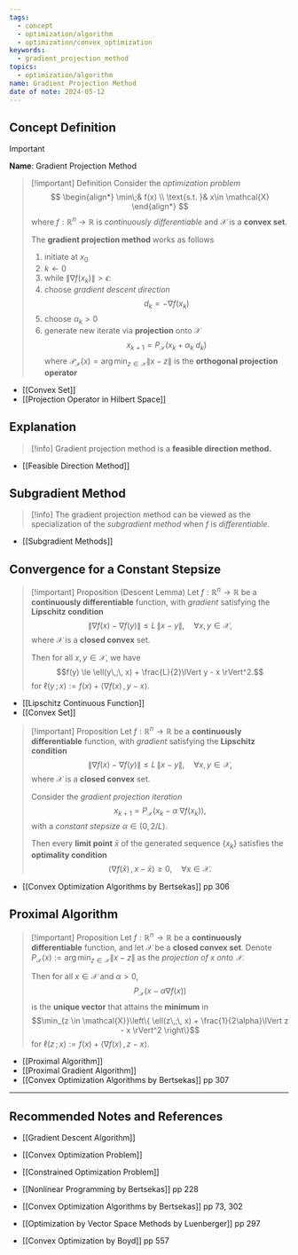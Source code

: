 ```yaml
---
tags:
  - concept
  - optimization/algorithm
  - optimization/convex_optimization
keywords:
  - gradient_projection_method
topics:
  - optimization/algorithm
name: Gradient Projection Method
date of note: 2024-05-12
---
```


## Concept Definition

>[!important]
>**Name**: Gradient Projection Method

>[!important] Definition
>Consider the *optimization problem*
>$$
>\begin{align*}
>  \min\;& f(x) \\
>  \text{s.t. }& x\in \mathcal{X}
>\end{align*}
>$$
>where $f: \mathbb{R}^{n}\to \mathbb{R}$ is *continuously differentiable* and $\mathcal{X}$ is a **convex set**.
>
>The **gradient projection method** works as follows
>1. initiate at $x_{0}$
>2. $k \leftarrow 0$
>3. while $\lVert \nabla f(x_{k}) \rVert > \epsilon$:
>	1. choose *gradient descent direction* $$d_{k} = - \nabla f(x_{k})$$
>	2. choose $\alpha_{k} > 0$
>	3. generate new iterate via **projection** onto $\mathcal{X}$ $$x_{k+1} = P_{\mathcal{X}}\left(x_{k}+ \alpha_{k}\;d_{k}\right)$$ where $\mathcal{P}_{\mathcal{X}}(x) = \arg\min_{z\in \mathcal{X}}\lVert x - z \rVert$ is the **orthogonal projection operator**


- [[Convex Set]]
- [[Projection Operator in Hilbert Space]]

## Explanation

>[!info]
>Gradient projection method is a **feasible direction method.**

- [[Feasible Direction Method]]

## Subgradient Method

>[!info]
>The gradient projection method can be viewed as the specialization of the *subgradient method* when $f$ is *differentiable*.

- [[Subgradient Methods]]


## Convergence for a Constant Stepsize

>[!important] Proposition (Descent Lemma)
>Let $f: \mathbb{R}^n \to \mathbb{R}$ be a **continuously differentiable** function, with *gradient* satisfying the **Lipschitz condition** $$\lVert \nabla f(x) - \nabla f(y) \rVert \le L\,\lVert x - y \rVert, \quad \forall x, y \in \mathcal{X},$$ where $\mathcal{X}$ is a **closed convex** set.
>
>Then for all $x, y\in \mathcal{X}$, we have $$f(y) \le \ell(y\,;\, x) + \frac{L}{2}\lVert y - x \rVert^2.$$   for $\ell(y\,;\,x) := f(x) + \left\langle  \nabla f(x)\,,\, y - x   \right\rangle.$

- [[Lipschitz Continuous Function]]
- [[Convex Set]]

>[!important] Proposition 
>Let $f: \mathbb{R}^n \to \mathbb{R}$ be a **continuously differentiable** function, with *gradient* satisfying the **Lipschitz condition** $$\lVert \nabla f(x) - \nabla f(y) \rVert \le L\,\lVert x - y \rVert, \quad \forall x, y \in \mathcal{X},$$ where $\mathcal{X}$ is a **closed convex** set.
>
>Consider the *gradient projection iteration* $$x_{k+1} = P_{\mathcal{X}}\left(x_{k} - \alpha\;\nabla f(x_{k})\right),$$ with a *constant stepsize* $\alpha \in \left( 0, 2 / L \right).$
>
>Then every **limit point** $\bar{x}$ of the generated sequence $\{ x_{k} \}$ satisfies the **optimality condition** $$\left\langle  \nabla f(\bar{x})\,,\, x - \bar{x} \right\rangle \ge 0, \quad \forall x\in \mathcal{X}.$$

- [[Convex Optimization Algorithms by Bertsekas]] pp 306

## Proximal Algorithm


>[!important] Proposition
>Let $f: \mathbb{R}^n \to \mathbb{R}$ be a **continuously differentiable** function, and let $\mathcal{X}$ be a **closed convex set**. Denote $P_{\mathcal{X}}(x) := \arg\min_{z\in \mathcal{X}}\lVert x - z \rVert$ as the *projection of $x$ onto $\mathcal{X}$*.
>
>Then for all $x\in \mathcal{X}$ and $\alpha >0$, 
>$$P_{\mathcal{X}}\left(x - \alpha \nabla f(x)\right)$$  is the **unique vector** that attains the **minimum** in $$\min_{z \in \mathcal{X}}\left\{ \ell(z\,;\, x) + \frac{1}{2\alpha}\lVert z - x \rVert^2  \right\}$$ for $\ell(z\,;\,x) := f(x) + \left\langle  \nabla f(x)\,,\, z - x   \right\rangle.$

- [[Proximal Algorithm]]
- [[Proximal Gradient Algorithm]]
- [[Convex Optimization Algorithms by Bertsekas]] pp 307


-----------
##  Recommended Notes and References

- [[Gradient Descent Algorithm]]


- [[Convex Optimization Problem]]
- [[Constrained Optimization Problem]]

- [[Nonlinear Programming by Bertsekas]] pp 228
- [[Convex Optimization Algorithms by Bertsekas]] pp 73, 302
- [[Optimization by Vector Space Methods by Luenberger]] pp 297
- [[Convex Optimization by Boyd]] pp 557